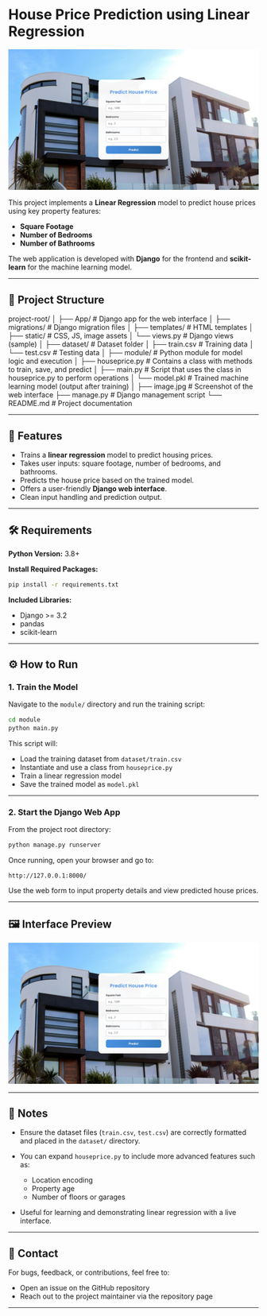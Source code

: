 
# House Price Prediction using Linear Regression

![Web Interface](image.png)

This project implements a **Linear Regression** model to predict house prices using key property features:

- **Square Footage**
- **Number of Bedrooms**
- **Number of Bathrooms**

The web application is developed with **Django** for the frontend and **scikit-learn** for the machine learning model.

---

## 📁 Project Structure

project-root/
│
├── App/                      # Django app for the web interface
│   ├── migrations/           # Django migration files
│   ├── templates/            # HTML templates
│   ├── static/               # CSS, JS, image assets
│   └── views.py              # Django views (sample)
│
├── dataset/                  # Dataset folder
│   ├── train.csv             # Training data
│   └── test.csv              # Testing data
│
├── module/                   # Python module for model logic and execution
│   ├── houseprice.py         # Contains a class with methods to train, save, and predict
│   ├── main.py               # Script that uses the class in houseprice.py to perform operations
│   └── model.pkl             # Trained machine learning model (output after training)
│
├── image.jpg                 # Screenshot of the web interface
├── manage.py                 # Django management script
└── README.md                 # Project documentation

---

## 🚀 Features

- Trains a **linear regression** model to predict housing prices.
- Takes user inputs: square footage, number of bedrooms, and bathrooms.
- Predicts the house price based on the trained model.
- Offers a user-friendly **Django web interface**.
- Clean input handling and prediction output.

---

## 🛠 Requirements

**Python Version:** 3.8+

**Install Required Packages:**
```bash
pip install -r requirements.txt
```

**Included Libraries:**

* Django >= 3.2
* pandas
* scikit-learn

---

## ⚙️ How to Run

### 1. Train the Model

Navigate to the `module/` directory and run the training script:

```bash
cd module
python main.py
```

This script will:

* Load the training dataset from `dataset/train.csv`
* Instantiate and use a class from `houseprice.py`
* Train a linear regression model
* Save the trained model as `model.pkl`

---

### 2. Start the Django Web App

From the project root directory:

```bash
python manage.py runserver
```

Once running, open your browser and go to:

```
http://127.0.0.1:8000/
```

Use the web form to input property details and view predicted house prices.

---

## 🖼 Interface Preview

![Web Interface Screenshot](image.png)

---

## 📌 Notes

* Ensure the dataset files (`train.csv`, `test.csv`) are correctly formatted and placed in the `dataset/` directory.
* You can expand `houseprice.py` to include more advanced features such as:

  * Location encoding
  * Property age
  * Number of floors or garages
* Useful for learning and demonstrating linear regression with a live interface.

---

## 📧 Contact

For bugs, feedback, or contributions, feel free to:

* Open an issue on the GitHub repository
* Reach out to the project maintainer via the repository page

---

